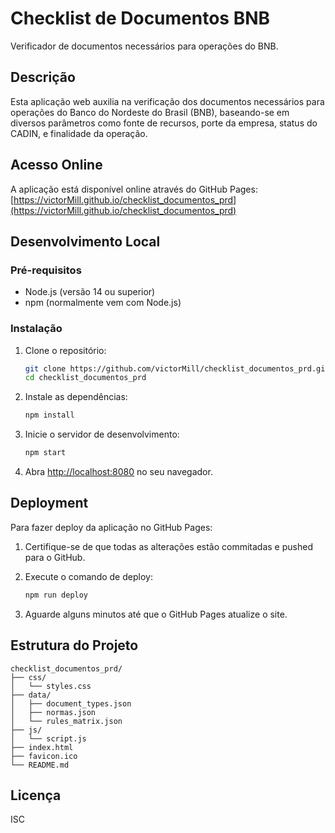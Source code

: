 # Checklist de Documentos BNB

Verificador de documentos necessários para operações do BNB.

## Descrição

Esta aplicação web auxilia na verificação dos documentos necessários para operações do Banco do Nordeste do Brasil (BNB), baseando-se em diversos parâmetros como fonte de recursos, porte da empresa, status do CADIN, e finalidade da operação.

## Acesso Online

A aplicação está disponível online através do GitHub Pages:
[https://victorMill.github.io/checklist_documentos_prd](https://victorMill.github.io/checklist_documentos_prd)

## Desenvolvimento Local

### Pré-requisitos

- Node.js (versão 14 ou superior)
- npm (normalmente vem com Node.js)

### Instalação

1. Clone o repositório:
   ```bash
   git clone https://github.com/victorMill/checklist_documentos_prd.git
   cd checklist_documentos_prd
   ```

2. Instale as dependências:
   ```bash
   npm install
   ```

3. Inicie o servidor de desenvolvimento:
   ```bash
   npm start
   ```

4. Abra [http://localhost:8080](http://localhost:8080) no seu navegador.

## Deployment

Para fazer deploy da aplicação no GitHub Pages:

1. Certifique-se de que todas as alterações estão commitadas e pushed para o GitHub.

2. Execute o comando de deploy:
   ```bash
   npm run deploy
   ```

3. Aguarde alguns minutos até que o GitHub Pages atualize o site.

## Estrutura do Projeto

```
checklist_documentos_prd/
├── css/
│   └── styles.css
├── data/
│   ├── document_types.json
│   ├── normas.json
│   └── rules_matrix.json
├── js/
│   └── script.js
├── index.html
├── favicon.ico
└── README.md
```

## Licença

ISC 
